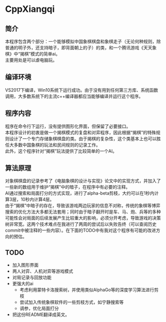 # CppXiangqi
## 简介
本程序包含两个部分：一个能够模拟中国象棋棋盘和象棋走子（无论何种规则，除普通的明子外，还支持暗子，即背面朝上的子）的类，和一个腾讯游戏《天天象棋》中“揭棋”模式的简单ai。<br />
主要用处是可以虐电脑玩。
## 编译环境
VS2017下编译，Win10系统下运行成功。由于没有用到任何第三方库、系统函数调用，大多数系统下的主流c++编译器都应当能够编译并运行这个程序。
## 程序内容
程序在命令行下运行，没有提供图形化界面，但保留了必要接口。<br />
本程序设计的初衷是做一个揭棋模式的复盘和对弈程序，因此根据“揭棋”的特殊规则设计了一个专门存储象棋棋盘的类。由于揭棋的复杂性，这个类基本上也可以胜任大多数中国象棋的玩法和民间规则的记录工作。<br />
此外，这个程序针对“揭棋”玩法提供了比较简单的一个AI。
## 算法原理
对象棋棋盘的记录参考了《电脑象棋的设计与实现》论文中的实现方式，并加入了一些新的数组用于维护“揭棋”中的暗子，在程序中有必要的注释。<br />
AI通过搜索和局面打分的方式实现，进行了alpha-beta剪枝，大约可以在1秒内计算3层，10秒内计算4层。<br />
由于“揭棋”中暗子的存在，导致该游戏两边玩家的信息不对称，传统的象棋等博弈搜索的优化方法大多都无法套用；同时由于暗子翻开时是车、马、炮、兵等的多种可能性会对局面的后续发展产生比较重大的影响，必须分开考虑，导致游戏的决策树非常宽。这两个技术难点在我进行了两周的尝试后以失败告终（可以查阅历史commit中被注释的一些内容）。在下面的TODO中有我对这个程序有可能的改进方向的预估。
## TODO
- 加入图形界面
- 两人对弈、人机对弈等游戏模式
- 对局记录与回放功能
- 更强大的ai
  - 考虑利用蒙特卡洛搜索树，并使用类似AlphaGo等的深度学习算法进行剪枝
  - 尝试加入传统象棋软件的一些剪枝方式，如宁静搜索等
  - 调参，优化局面打分
- 把这份README翻译成英文。